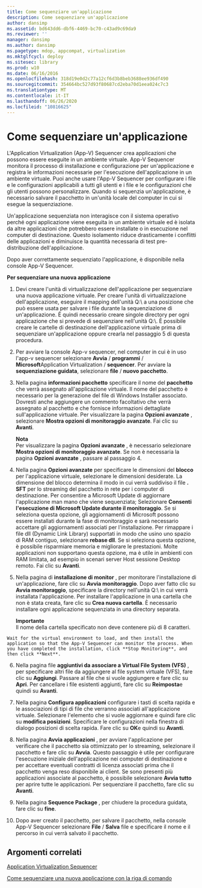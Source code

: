 ```yaml
---
title: Come sequenziare un'applicazione
description: Come sequenziare un'applicazione
author: dansimp
ms.assetid: bd643dd6-dbf6-4469-bc70-c43ad9c69da9
ms.reviewer: ''
manager: dansimp
ms.author: dansimp
ms.pagetype: mdop, appcompat, virtualization
ms.mktglfcycl: deploy
ms.sitesec: library
ms.prod: w10
ms.date: 06/16/2016
ms.openlocfilehash: 318d19e0d2c77a12cf6d3b8beb3688ee936df490
ms.sourcegitcommit: 354664bc527d93f80687cd2eba70d1eea024c7c3
ms.translationtype: MT
ms.contentlocale: it-IT
ms.lasthandoff: 06/26/2020
ms.locfileid: "10816625"
---
```

# Come sequenziare un'applicazione


L'Application Virtualization (App-V) Sequencer crea applicazioni che possono essere eseguite in un ambiente virtuale. App-V Sequencer monitora il processo di installazione e configurazione per un'applicazione e registra le informazioni necessarie per l'esecuzione dell'applicazione in un ambiente virtuale. Puoi anche usare l'App-V Sequencer per configurare i file e le configurazioni applicabili a tutti gli utenti e i file e le configurazioni che gli utenti possono personalizzare. Quando si sequenzia un'applicazione, è necessario salvare il pacchetto in un'unità locale del computer in cui si esegue la sequenziazione.

Un'applicazione sequenziata non interagisce con il sistema operativo perché ogni applicazione viene eseguita in un ambiente virtuale ed è isolata da altre applicazioni che potrebbero essere installate o in esecuzione nel computer di destinazione. Questo isolamento riduce drasticamente i conflitti delle applicazioni e diminuisce la quantità necessaria di test pre-distribuzione dell'applicazione.

Dopo aver correttamente sequenziato l'applicazione, è disponibile nella console App-V Sequencer.

**Per sequenziare una nuova applicazione**

1.  Devi creare l'unità di virtualizzazione dell'applicazione per sequenziare una nuova applicazione virtuale. Per creare l'unità di virtualizzazione dell'applicazione, eseguire il mapping dell'unità Q:\\ a una posizione che può essere usata per salvare i file durante la sequenziazione di un'applicazione. È quindi necessario creare singole directory per ogni applicazione che si prevede di sequenziare nell'unità Q:\\. È possibile creare le cartelle di destinazione dell'applicazione virtuale prima di sequenziare un'applicazione oppure crearla nel passaggio 5 di questa procedura.

2.  Per avviare la console App-v sequencer, nel computer in cui è in uso l'app-v sequencer selezionare **Avvia**  /  **programmi**  /  **Microsoft**Application Virtualization  /  **sequencer**. Per avviare la **sequenziazione guidata**, selezionare **file**  /  **nuovo pacchetto**.

3.  Nella pagina **informazioni pacchetto** specificare il nome del **pacchetto** che verrà assegnato all'applicazione virtuale. Il nome del pacchetto è necessario per la generazione del file di Windows Installer associato. Dovresti anche aggiungere un commento facoltativo che verrà assegnato al pacchetto e che fornisce informazioni dettagliate sull'applicazione virtuale. Per visualizzare la pagina **Opzioni avanzate** , selezionare **Mostra opzioni di monitoraggio avanzate**. Fai clic su **Avanti**.

    **Nota**  
    Per visualizzare la pagina **Opzioni avanzate** , è necessario selezionare **Mostra opzioni di monitoraggio avanzate**. Se non è necessaria la pagina **Opzioni avanzate** , passare al passaggio 4.



4.  Nella pagina **Opzioni avanzate** per specificare le dimensioni del **blocco** per l'applicazione virtuale, selezionare le dimensioni desiderate. La dimensione del blocco determina il modo in cui verrà suddiviso il file **. SFT** per lo streaming del pacchetto in rete per i computer di destinazione. Per consentire a Microsoft Update di aggiornare l'applicazione man mano che viene sequenziata; Selezionare **Consenti l'esecuzione di Microsoft Update durante il monitoraggio**. Se si seleziona questa opzione, gli aggiornamenti di Microsoft possono essere installati durante la fase di monitoraggio e sarà necessario accettare gli aggiornamenti associati per l'installazione. Per rimappare i file dll (Dynamic Link Library) supportati in modo che usino uno spazio di RAM contiguo, selezionare **rebase dll**. Se si seleziona questa opzione, è possibile risparmiare memoria e migliorare le prestazioni. Molte applicazioni non supportano questa opzione, ma è utile in ambienti con RAM limitata, ad esempio in scenari server Host sessione Desktop remoto. Fai clic su **Avanti**.

5.  Nella pagina di **installazione di monitor** , per monitorare l'installazione di un'applicazione, fare clic su **Avvia monitoraggio**. Dopo aver fatto clic su **Avvia monitoraggio**, specificare la directory nell'unità Q:\\ in cui verrà installata l'applicazione. Per installare l'applicazione in una cartella che non è stata creata, fare clic su **Crea nuova cartella**. È necessario installare ogni applicazione sequenziata in una directory separata.

    **Importante**  
    Il nome della cartella specificato non deve contenere più di 8 caratteri.



~~~
Wait for the virtual environment to load, and then install the application so that the App-V Sequencer can monitor the process. When you have completed the installation, click **Stop Monitoring**, and then click **Next**.
~~~

6. Nella pagina file **aggiuntivi da associare a Virtual File System (VFS)** , per specificare altri file da aggiungere al file system virtuale (VFS), fare clic su **Aggiungi**. Passare al file che si vuole aggiungere e fare clic su **Apri**. Per cancellare i file esistenti aggiunti, fare clic su **Reimposta**e quindi su **Avanti**.

7. Nella pagina **Configura applicazioni** configurare i tasti di scelta rapida e le associazioni di tipi di file che verranno associati all'applicazione virtuale. Selezionare l'elemento che si vuole aggiornare e quindi fare clic su **modifica posizioni**. Specificare le configurazioni nella finestra di dialogo posizioni di scelta rapida. Fare clic su **OK**e quindi su **Avanti**.

8. Nella pagina **Avvia applicazioni** , per avviare l'applicazione per verificare che il pacchetto sia ottimizzato per lo streaming, selezionare il pacchetto e fare clic su **Avvia**. Questo passaggio è utile per configurare l'esecuzione iniziale dell'applicazione nei computer di destinazione e per accettare eventuali contratti di licenza associati prima che il pacchetto venga reso disponibile ai client. Se sono presenti più applicazioni associate al pacchetto, è possibile selezionare **Avvia tutto** per aprire tutte le applicazioni. Per sequenziare il pacchetto, fare clic su **Avanti**.

9. Nella pagina **Sequence Package** , per chiudere la procedura guidata, fare clic su **fine**.

10. Dopo aver creato il pacchetto, per salvare il pacchetto, nella console App-V Sequencer selezionare **File**  /  **Salva** file e specificare il nome e il percorso in cui verrà salvato il pacchetto.

## Argomenti correlati


[Application Virtualization Sequencer](application-virtualization-sequencer.md)

[Come sequenziare una nuova applicazione con la riga di comando](how-to-sequence-a-new-application-by-using-the-command-line.md)









